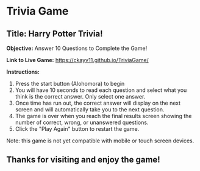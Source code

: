 # Trivia Game

## Title: Harry Potter Trivia!

**Objective:** Answer 10 Questions to Complete the Game!

**Link to Live Game:** https://ckayv11.github.io/TriviaGame/


**Instructions:**
 1. Press the start button (Alohomora) to begin
 2. You will have 10 seconds to read each question and select what you think is the correct answer. Only select one answer.
 3. Once time has run out, the correct answer will display on the next screen and will automatically take you to the next question.
 4. The game is over when you reach the final results screen showing the number of correct, wrong, or unanswered questions.
 5. Click the "Play Again" button to restart the game.

Note: this game is not yet compatible with mobile or touch screen devices.

## Thanks for visiting and enjoy the game! ##